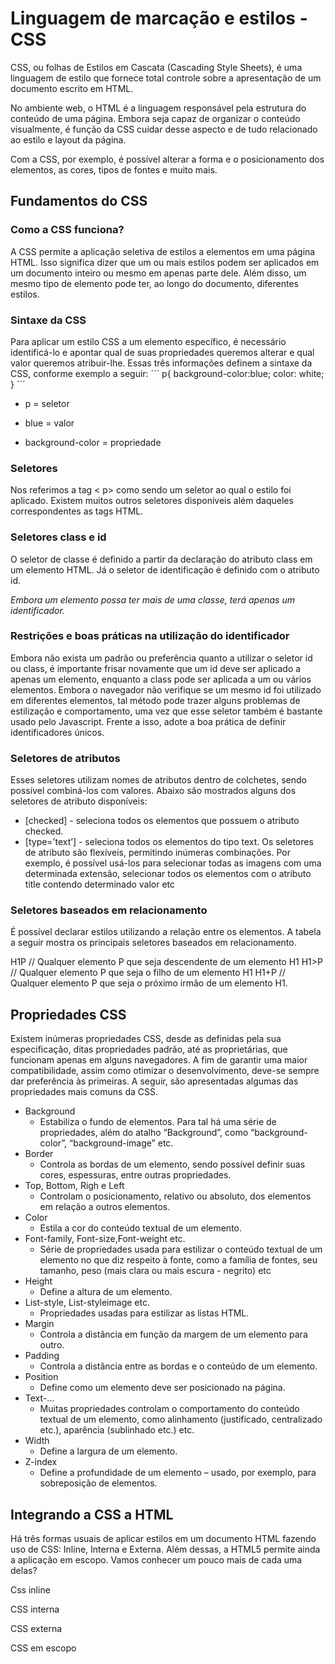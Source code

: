 <h1>Linguagem de marcação e estilos - CSS</h1>

<p>CSS, ou folhas de Estilos em Cascata (Cascading Style Sheets), é uma linguagem de estilo que fornece total controle sobre a apresentação de um documento escrito em HTML.</p> 

<p>No ambiente web, o HTML é a linguagem responsável pela estrutura do conteúdo de uma página. Embora seja capaz de organizar o conteúdo visualmente, é função da CSS cuidar desse aspecto e de tudo relacionado ao estilo e layout da página.</p> 

<p>Com a CSS, por exemplo, é possível alterar a forma e o posicionamento dos elementos, as cores, tipos de fontes e muito mais.</p> 

<h2>Fundamentos do CSS</h2>

<h3>Como a CSS funciona? </h3>

<p>A CSS permite a aplicação seletiva de estilos a elementos em uma página HTML. Isso significa dizer que um ou mais estilos podem ser aplicados em um documento inteiro ou mesmo em apenas parte dele. Além disso, um mesmo tipo de elemento pode ter, ao longo do documento, diferentes estilos.</p> 

<h3>Sintaxe da CSS</h3>

Para aplicar um estilo CSS a um elemento específico, é necessário identificá-lo e apontar qual de suas propriedades queremos alterar e qual valor queremos atribuir-lhe. Essas três informações definem a sintaxe da CSS, conforme exemplo a seguir: 
´´´
p{
   background-color:blue;
   color: white;
}
´´´

* p = seletor

* blue = valor 

* background-color = propriedade


<h3>Seletores</h3>

<p>Nos referimos a tag < p> como sendo um seletor ao qual o estilo foi aplicado. Existem muitos outros seletores disponíveis além daqueles correspondentes as tags HTML.</p>

<h3>Seletores class e id</h3>

<p>O seletor de classe é definido a partir da declaração do atributo class em um elemento HTML. Já o seletor de identificação é definido com o atributo id.</p>

<i>Embora um elemento possa ter mais de uma classe, terá apenas um identificador. </i>


<h3>Restrições e boas práticas na utilização do identificador</h3>

<p>Embora não exista um padrão ou preferência quanto a utilizar o seletor id ou class, é importante frisar novamente que um id deve ser aplicado a
apenas um elemento, enquanto a class pode ser aplicada a um ou vários elementos.
Embora o navegador não verifique se um mesmo id foi utilizado em diferentes elementos, tal método pode trazer alguns problemas de estilização e
comportamento, uma vez que esse seletor também é bastante usado pelo Javascript. Frente a isso, adote a boa prática de definir identificadores
únicos.</p>

<h3>Seletores de atributos </h3>

<p>Esses seletores utilizam nomes de atributos dentro de colchetes, sendo possível combiná-los com valores. Abaixo são mostrados alguns dos seletores de atributo disponíveis:</p>

* [checked] - seleciona todos os elementos que possuem o atributo checked.
* [type=’text’] - seleciona todos os elementos do tipo text.
Os seletores de atributo são flexíveis, permitindo inúmeras combinações. Por exemplo, é possível usá-los para selecionar todas as imagens com
uma determinada extensão, selecionar todos os elementos com o atributo title contendo determinado valor etc

<h3>Seletores baseados em relacionamento</h3>

<p>É possível declarar estilos utilizando a relação entre os elementos. A tabela a seguir mostra os principais seletores baseados em relacionamento.</p>

H1P // Qualquer elemento P que seja descendente de um elemento H1
H1>P // Qualquer elemento P que seja o filho de um elemento H1
H1+P // Qualquer elemento P que seja o próximo irmão de um elemento H1. 

<h2>Propriedades CSS</h2>

<p>Existem inúmeras propriedades CSS, desde as definidas pela sua especificação, ditas propriedades padrão, até as proprietárias, que funcionam
apenas em alguns navegadores. A fim de garantir uma maior compatibilidade, assim como otimizar o desenvolvimento, deve-se sempre dar
preferência às primeiras. A seguir, são apresentadas algumas das propriedades mais comuns da CSS.</p>


* Background
    *	Estabiliza o fundo de elementos. Para tal há uma série de propriedades, além do atalho “Background”, como “background-color”, “background-image” etc.
* Border
    *	Controla as bordas de um elemento, sendo possível definir suas cores, espessuras, entre outras propriedades.
 * Top, Bottom, Righ e Left 
	 * Controlam o posicionamento, relativo ou absoluto, dos elementos em relação a outros elementos.
* Color 
	* Estila a cor do conteúdo textual de um elemento.
* Font-family, Font-size,Font-weight etc.
	* Série de propriedades usada para estilizar o conteúdo textual de um elemento no que diz respeito à fonte, como a família de fontes, seu tamanho, peso (mais clara ou mais escura - negrito) etc
* Height 
	* Define a altura de um elemento.
*	List-style, List-styleimage etc.
	*	Propriedades usadas para estilizar as listas HTML.
*	Margin 
	*	Controla a distância em função da margem de um elemento para outro.
*	Padding 
	*	Controla a distância entre as bordas e o conteúdo de um elemento.
*	Position 
	*	Define como um elemento deve ser posicionado na página.
* Text-...
	*	Muitas propriedades controlam o comportamento do conteúdo textual de um elemento, como alinhamento (justificado, centralizado etc.), aparência (sublinhado etc.) etc.
*	Width 
	*	Define a largura de um elemento.
*	Z-index
	*	 Define a profundidade de um elemento – usado, por exemplo, para sobreposição de elementos.

<h2>Integrando a CSS a HTML</h2>

<p>Há três formas usuais de aplicar estilos em um documento HTML fazendo uso de CSS: Inline, Interna e Externa. Além dessas, a HTML5 permite ainda a aplicação em escopo. Vamos conhecer um pouco mais de cada uma delas?</p>

Css inline

CSS interna

CSS externa

CSS em escopo
